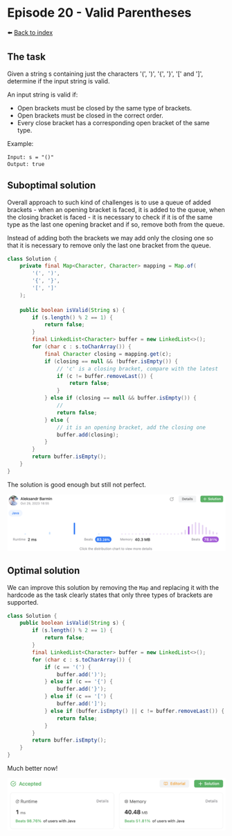 # Episode 20 - Valid Parentheses

⬅️ [Back to index](README.md)

## The task

Given a string s containing just the characters '(', ')', '{', '}', '[' and ']', determine if the input string is valid.

An input string is valid if:

* Open brackets must be closed by the same type of brackets.
* Open brackets must be closed in the correct order.
* Every close bracket has a corresponding open bracket of the same type.
 
Example:

```
Input: s = "()"
Output: true
```

## Suboptimal solution

Overall approach to such kind of challenges is to use a queue of added brackets - when an opening bracket is faced, it is added to the queue, when the closing bracket is faced - it is necessary to check if it is of the same type as the last one opening bracket and if so, remove both from the queue. 

Instead of adding both the brackets we may add only the closing one so that it is necessary to remove only the last one bracket from the queue. 

```java
class Solution {
    private final Map<Character, Character> mapping = Map.of(
        '(', ')', 
        '{', '}', 
        '[', ']'
    );

    public boolean isValid(String s) {
        if (s.length() % 2 == 1) {
            return false; 
        }
        final LinkedList<Character> buffer = new LinkedList<>();
        for (char c : s.toCharArray()) {
            final Character closing = mapping.get(c);
            if (closing == null && !buffer.isEmpty()) {
                // 'c' is a closing bracket, compare with the latest
                if (c != buffer.removeLast()) {
                    return false; 
                }    
            } else if (closing == null && buffer.isEmpty()) {
                // 
                return false; 
            } else {
                // it is an opening bracket, add the closing one
                buffer.add(closing);
            }
        }
        return buffer.isEmpty(); 
    }
}
```

The solution is good enough but still not perfect. 

![Not 100%](./images/e20-01.png)

## Optimal solution

We can improve this solution by removing the `Map` and replacing it with the hardcode as the task clearly states that only three types of brackets are supported. 

```java
class Solution {
    public boolean isValid(String s) {
        if (s.length() % 2 == 1) {
            return false; 
        }
        final LinkedList<Character> buffer = new LinkedList<>();
        for (char c : s.toCharArray()) {
            if (c == '(') {
                buffer.add(')');
            } else if (c == '{') {
                buffer.add('}');
            } else if (c == '[') {
                buffer.add(']');
            } else if (buffer.isEmpty() || c != buffer.removeLast()) {
                return false; 
            }
        }
        return buffer.isEmpty(); 
    }
}
```

Much better now!

![Much better now](./images/e20-02.png)